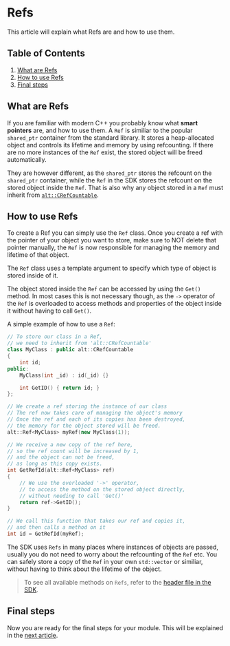 # Refs

This article will explain what Refs are and how to use them.

## Table of Contents

1. [What are Refs](#what-are-refs)
2. [How to use Refs](#how-to-use-refs)
3. [Final steps](#final-steps)

## What are Refs

If you are familiar with modern C++ you probably know what **smart pointers** are, and how to use them.
A `Ref` is similiar to the popular `shared_ptr` container from the standard library. 
It stores a heap-allocated object and controls its lifetime and memory by using refcounting. 
If there are no more instances of the `Ref` exist, the stored object will be freed automatically. 

They are however different, as the `shared_ptr` stores the refcount on the `shared_ptr` container, while the
`Ref` in the SDK stores the refcount on the stored object inside the `Ref`. That is also why any object stored in a `Ref` must
inherit from [`alt::CRefCountable`](https://github.com/altmp/cpp-sdk/blob/master/CRefCountable.h).

## How to use Refs

To create a Ref you can simply use the `Ref` class. Once you create a ref with the pointer of your object you want to store,
make sure to NOT delete that pointer manually, the `Ref` is now responsible for managing the memory and lifetime of that object.

The `Ref` class uses a template argument to specify which type of object is stored inside of it.

The object stored inside the `Ref` can be accessed by using the `Get()` method. In most cases this is not necessary though,
as the `->` operator of the `Ref` is overloaded to access methods and properties of the object inside it without having to call `Get()`.

A simple example of how to use a `Ref`:
```c++
// To store our class in a Ref,
// we need to inherit from 'alt::CRefCountable'
class MyClass : public alt::CRefCountable
{
    int id;
public:
    MyClass(int _id) : id(_id) {}

    int GetID() { return id; }
};

// We create a ref storing the instance of our class
// The ref now takes care of managing the object's memory
// Once the ref and each of its copies has been destroyed,
// the memory for the object stored will be freed.
alt::Ref<MyClass> myRef(new MyClass(1));
```
```c++
// We receive a new copy of the ref here,
// so the ref count will be increased by 1,
// and the object can not be freed,
// as long as this copy exists.
int GetRefId(alt::Ref<MyClass> ref)
{
    // We use the overloaded '->' operator, 
    // to access the method on the stored object directly,
    // without needing to call 'Get()'
    return ref->GetID();
}

// We call this function that takes our ref and copies it,
// and then calls a method on it
int id = GetRefId(myRef);
```

The SDK uses `Refs` in many places where instances of objects are passed, usually you do not need to worry about the refcounting of the `Ref` etc.
You can safely store a copy of the `Ref` in your own `std::vector` or similiar, without having to think about the lifetime of the object.

> To see all available methods on `Refs`, refer to the [header file in the SDK](https://github.com/altmp/cpp-sdk/blob/master/Ref.h).

## Final steps

Now you are ready for the final steps for your module.
This will be explained in the [next article](final-steps.md).
